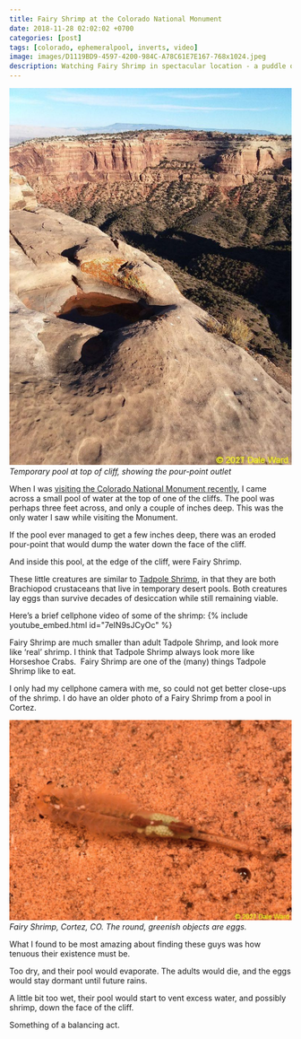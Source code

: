 ```yaml
---
title: Fairy Shrimp at the Colorado National Monument
date: 2018-11-28 02:02:02 +0700
categories: [post]
tags: [colorado, ephemeralpool, inverts, video]
image: images/D1119BD9-4597-4200-984C-A78C61E7E167-768x1024.jpeg
description: Watching Fairy Shrimp in spectacular location - a puddle on the edge of a cliff in the Colorado National Monument
---
```


![Temporary pool at top of cliff](images/D1119BD9-4597-4200-984C-A78C61E7E167-768x1024.jpeg) *Temporary pool at top of cliff, showing the pour-point outlet*

When I was [visiting the Colorado National Monument recently](https://tightloop.com/blog/2018/11/21/colorado-national-monument/), I came across a small pool of water at the top of one of the cliffs. The pool was perhaps three feet across, and only a couple of inches deep. This was the only water I saw while visiting the Monument.

If the pool ever managed to get a few inches deep, there was an eroded pour-point that would dump the water down the face of the cliff.

And inside this pool, at the edge of the cliff, were Fairy Shrimp.

These little creatures are similar to [Tadpole Shrimp](/blog/2018/09/11/Tadpole-Shrimp/), in that they are both Brachiopod crustaceans that live in temporary desert pools. Both creatures lay eggs than survive decades of desiccation while still remaining viable.

Here’s a brief cellphone video of some of the shrimp:
{% include youtube_embed.html id="7eIN9sJCyOc" %}  

Fairy Shrimp are much smaller than adult Tadpole Shrimp, and look more like ‘real’ shrimp. I think that Tadpole Shrimp always look more like Horseshoe Crabs.  Fairy Shrimp are one of the (many) things Tadpole Shrimp like to eat.

I only had my cellphone camera with me, so could not get better close-ups of the shrimp. I do have an older photo of a Fairy Shrimp from a pool in Cortez.

![](images/B2207442-7A9B-4D20-A41E-2F0660575AD5-1024x725.jpeg) *Fairy Shrimp, Cortez, CO. The round, greenish objects are eggs.*

What I found to be most amazing about finding these guys was how tenuous their existence must be.

Too dry, and their pool would evaporate. The adults would die, and the eggs would stay dormant until future rains.

A little bit too wet, their pool would start to vent excess water, and possibly shrimp, down the face of the cliff.

Something of a balancing act.